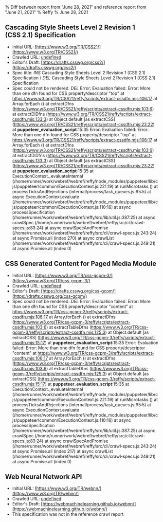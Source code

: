 % Diff between report from "June 28, 2021" and reference report from "June 21, 2021"
% Reffy
% June 28, 2021

## Cascading Style Sheets Level 2 Revision 1 (CSS 2.1) Specification

- Initial URL: [https://www.w3.org/TR/CSS21/](https://www.w3.org/TR/CSS21/)
- Crawled URL: [undefined](undefined)
- Editor's Draft: [https://drafts.csswg.org/css2/](https://drafts.csswg.org/css2/)
- Spec title: *INS* Cascading Style Sheets Level 2 Revision 1 (CSS 2.1) Specification / *DEL* Cascading Style Sheets Level 2 Revision 1 (CSS 2.1) Specification
- Spec could not be rendered: *DEL* Error: Evaluation failed: Error: More than one dfn found for CSS property/descriptor "top"
    at https://www.w3.org/TR/CSS21/reffy/scripts/extract-cssdfn.mjs:106:17
    at Array.forEach (<anonymous>)
    at extractDfns (https://www.w3.org/TR/CSS21/reffy/scripts/extract-cssdfn.mjs:103:6)
    at extractDlDfns (https://www.w3.org/TR/CSS21/reffy/scripts/extract-cssdfn.mjs:133:3)
    at Object.default [as extractCSS] (https://www.w3.org/TR/CSS21/reffy/scripts/extract-cssdfn.mjs:23:22)
    at __puppeteer_evaluation_script__:15:35 Error: Evaluation failed: Error: More than one dfn found for CSS property/descriptor "top"
    at https://www.w3.org/TR/CSS21/reffy/scripts/extract-cssdfn.mjs:106:17
    at Array.forEach (<anonymous>)
    at extractDfns (https://www.w3.org/TR/CSS21/reffy/scripts/extract-cssdfn.mjs:103:6)
    at extractDlDfns (https://www.w3.org/TR/CSS21/reffy/scripts/extract-cssdfn.mjs:133:3)
    at Object.default [as extractCSS] (https://www.w3.org/TR/CSS21/reffy/scripts/extract-cssdfn.mjs:23:22)
    at __puppeteer_evaluation_script__:15:35
    at ExecutionContext._evaluateInternal (/home/runner/work/webref/webref/reffy/node_modules/puppeteer/lib/cjs/puppeteer/common/ExecutionContext.js:221:19)
    at runMicrotasks (<anonymous>)
    at processTicksAndRejections (internal/process/task_queues.js:95:5)
    at async ExecutionContext.evaluate (/home/runner/work/webref/webref/reffy/node_modules/puppeteer/lib/cjs/puppeteer/common/ExecutionContext.js:110:16)
    at async processSpecification (/home/runner/work/webref/webref/reffy/src/lib/util.js:387:25)
    at async crawlSpec (/home/runner/work/webref/webref/reffy/src/cli/crawl-specs.js:83:24)
    at async crawlSpecAndPromise (/home/runner/work/webref/webref/reffy/src/cli/crawl-specs.js:243:24)
    at async Promise.all (index 270)
    at async crawlList (/home/runner/work/webref/webref/reffy/src/cli/crawl-specs.js:249:21)
    at async Promise.all (index 0)


## CSS Generated Content for Paged Media Module

- Initial URL: [https://www.w3.org/TR/css-gcpm-3/](https://www.w3.org/TR/css-gcpm-3/)
- Crawled URL: [undefined](undefined)
- Editor's Draft: [https://drafts.csswg.org/css-gcpm/](https://drafts.csswg.org/css-gcpm/)
- Spec could not be rendered: *DEL* Error: Evaluation failed: Error: More than one dfn found for CSS property/descriptor "content"
    at https://www.w3.org/TR/css-gcpm-3/reffy/scripts/extract-cssdfn.mjs:106:17
    at Array.forEach (<anonymous>)
    at extractDfns (https://www.w3.org/TR/css-gcpm-3/reffy/scripts/extract-cssdfn.mjs:103:6)
    at extractTableDfns (https://www.w3.org/TR/css-gcpm-3/reffy/scripts/extract-cssdfn.mjs:125:3)
    at Object.default [as extractCSS] (https://www.w3.org/TR/css-gcpm-3/reffy/scripts/extract-cssdfn.mjs:15:17)
    at __puppeteer_evaluation_script__:15:35 Error: Evaluation failed: Error: More than one dfn found for CSS property/descriptor "content"
    at https://www.w3.org/TR/css-gcpm-3/reffy/scripts/extract-cssdfn.mjs:106:17
    at Array.forEach (<anonymous>)
    at extractDfns (https://www.w3.org/TR/css-gcpm-3/reffy/scripts/extract-cssdfn.mjs:103:6)
    at extractTableDfns (https://www.w3.org/TR/css-gcpm-3/reffy/scripts/extract-cssdfn.mjs:125:3)
    at Object.default [as extractCSS] (https://www.w3.org/TR/css-gcpm-3/reffy/scripts/extract-cssdfn.mjs:15:17)
    at __puppeteer_evaluation_script__:15:35
    at ExecutionContext._evaluateInternal (/home/runner/work/webref/webref/reffy/node_modules/puppeteer/lib/cjs/puppeteer/common/ExecutionContext.js:221:19)
    at runMicrotasks (<anonymous>)
    at processTicksAndRejections (internal/process/task_queues.js:95:5)
    at async ExecutionContext.evaluate (/home/runner/work/webref/webref/reffy/node_modules/puppeteer/lib/cjs/puppeteer/common/ExecutionContext.js:110:16)
    at async processSpecification (/home/runner/work/webref/webref/reffy/src/lib/util.js:387:25)
    at async crawlSpec (/home/runner/work/webref/webref/reffy/src/cli/crawl-specs.js:83:24)
    at async crawlSpecAndPromise (/home/runner/work/webref/webref/reffy/src/cli/crawl-specs.js:243:24)
    at async Promise.all (index 217)
    at async crawlList (/home/runner/work/webref/webref/reffy/src/cli/crawl-specs.js:249:21)
    at async Promise.all (index 0)


## Web Neural Network API

- Initial URL: [https://www.w3.org/TR/webnn/](https://www.w3.org/TR/webnn/)
- Crawled URL: [undefined](undefined)
- Editor's Draft: [https://webmachinelearning.github.io/webnn/](https://webmachinelearning.github.io/webnn/)
- This specification was not in the reference crawl report.


